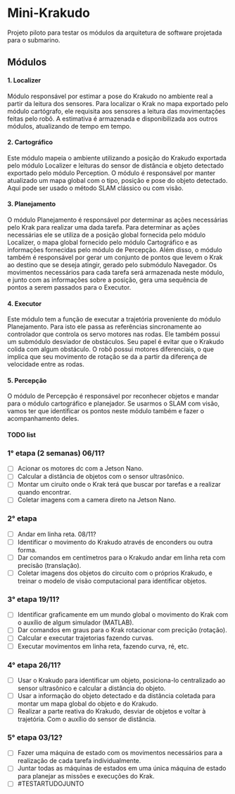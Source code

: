 # Mini-Krakudo
Projeto piloto para testar os módulos da arquitetura de software projetada para o submarino. 
## Módulos
#### 1. Localizer 
Módulo responsável por estimar a pose do Krakudo no ambiente real a partir da leitura dos sensores. Para localizar o Krak no mapa exportado pelo módulo cartógrafo, ele requisita aos sensores a leitura das movimentações feitas pelo robô. A estimativa é armazenada e disponibilizada aos outros módulos, atualizando de tempo em tempo.
#### 2. Cartográfico
Este módulo mapeia o ambiente utilizando a posição do Krakudo exportada pelo módulo Localizer e leituras do sensor de distância e objeto detectado exportado pelo módulo Perception. O módulo é responsável por manter atualizado um mapa global com o tipo, posição e pose do objeto detectado. Aqui pode ser usado o método SLAM clássico ou com visão.
#### 3. Planejamento
O módulo Planejamento é responsável por determinar as ações necessárias pelo Krak para realizar uma dada tarefa. Para determinar as ações necessárias ele se utiliza de a posição global fornecida pelo módulo Localizer, o mapa global fornecido pelo módulo Cartográfico e as informações fornecidas pelo módulo de Percepção.
Além disso, o módulo também é responsável por gerar um conjunto de pontos que levem o Krak ao destino que se deseja atingir, gerado pelo submódulo Navegador. Os movimentos necessários para cada tarefa será armazenada neste módulo, e junto com as informações sobre a posição, gera uma sequência de pontos a serem passados para o Executor.
#### 4. Executor
Este módulo tem a função de executar a trajetória proveniente do módulo Planejamento. Para isto ele passa as referências sincronamente ao controlador que controla os servo motores nas rodas. Ele também possui um submódulo desviador de obstáculos. Seu papel é evitar que o Krakudo colida com algum obstáculo. O robô possui motores diferenciais, o que implica que seu movimento de rotação se da a partir da diferença de velocidade entre as rodas. 
#### 5. Percepção
O módulo de Percepção é responsável por reconhecer objetos e mandar para o módulo cartográfico e planejador. Se usarmos o SLAM com visão, vamos ter que identificar os pontos neste módulo também e fazer o acompanhamento deles. 

#### TODO list
### 1° etapa (2 semanas) 06/11?
- [ ] Acionar os motores dc com a Jetson Nano.
- [ ] Calcular a distância de objetos com o sensor ultrasônico.
- [ ] Montar um ciruito onde o Krak terá que buscar por tarefas e a realizar quando encontrar. 
- [ ] Coletar imagens com a camera direto na Jetson Nano. 

### 2° etapa
- [ ] Andar em linha reta. 08/11?
- [ ] Identificar o movimento do Krakudo através de enconders ou outra forma.
- [ ] Dar comandos em centímetros para o Krakudo andar em linha reta com precisão (translação). 
- [ ] Coletar imagens dos objetos do circuito com o próprios Krakudo, e treinar o modelo de visão computacional para identificar objetos. 

### 3° etapa 19/11?
- [ ] Identificar graficamente em um mundo global o movimento do Krak com o auxílio de algum simulador (MATLAB).
- [ ] Dar comandos em graus para o Krak rotacionar com precição (rotação). 
- [ ] Calcular e executar trajetorias fazendo curvas.
- [ ] Executar movimentos em linha reta, fazendo curva, ré, etc.

### 4° etapa 26/11?
- [ ] Usar o Krakudo para identificar um objeto, posiciona-lo centralizado ao sensor ultrasônico e calcular a distância do objeto.
- [ ] Usar a informação do objeto detectado e da distância coletada para montar um mapa global do objeto e do Krakudo.
- [ ] Realizar a parte reativa do Krakudo, desviar de objetos e voltar à trajetória. Com o auxílio do sensor de distância. 

### 5° etapa 03/12?
- [ ] Fazer uma máquina de estado com os movimentos necessários para a realização de cada tarefa individualmente. 
- [ ] Juntar todas as máquinas de estados em uma única máquina de estado para planejar as missões e execuções do Krak. 
- [ ] #TESTARTUDOJUNTO
